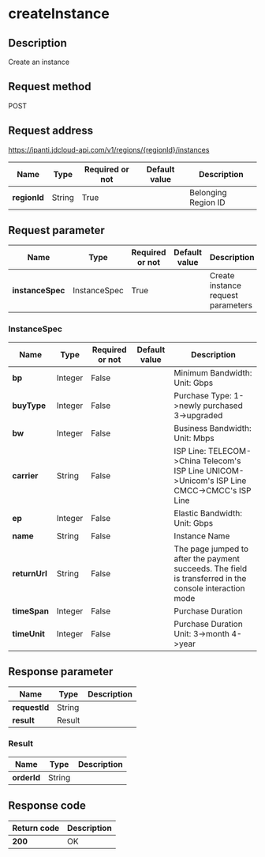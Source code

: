 # createInstance


## Description
Create an instance

## Request method
POST

## Request address
https://ipanti.jdcloud-api.com/v1/regions/{regionId}/instances

|Name|Type|Required or not|Default value|Description|
|---|---|---|---|---|
|**regionId**|String|True| |Belonging Region ID|

## Request parameter
|Name|Type|Required or not|Default value|Description|
|---|---|---|---|---|
|**instanceSpec**|InstanceSpec|True| |Create instance request parameters|

### InstanceSpec
|Name|Type|Required or not|Default value|Description|
|---|---|---|---|---|
|**bp**|Integer|False| |Minimum Bandwidth: Unit: Gbps|
|**buyType**|Integer|False| |Purchase Type: 1->newly purchased  3->upgraded|
|**bw**|Integer|False| |Business Bandwidth: Unit: Mbps|
|**carrier**|String|False| |ISP Line: TELECOM->China Telecom's ISP Line  UNICOM->Unicom's ISP Line CMCC->CMCC's ISP Line|
|**ep**|Integer|False| |Elastic Bandwidth: Unit: Gbps|
|**name**|String|False| |Instance Name|
|**returnUrl**|String|False| |The page jumped to after the payment succeeds. The field is transferred in the console interaction mode|
|**timeSpan**|Integer|False| |Purchase Duration|
|**timeUnit**|Integer|False| |Purchase Duration Unit: 3->month  4->year|

## Response parameter
|Name|Type|Description|
|---|---|---|
|**requestId**|String| |
|**result**|Result| |


### Result
|Name|Type|Description|
|---|---|---|
|**orderId**|String| |

## Response code
|Return code|Description|
|---|---|
|**200**|OK|
